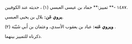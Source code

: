 ١٤٨٧ -** تمييز:** حماد بن عيسى العبسي (١) ، حديثه عند الكوفيين.

**يروي عَن:** بلال بن يحيى العبسي.

**ويروي عَنه:** عباد بن يعقوب الأسدي، وعثمان بن أَبي شَيْبَة (٢) .

ذكرناه للتمييز بينهما.
